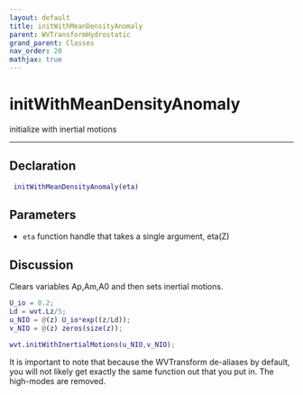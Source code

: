 ```yaml
---
layout: default
title: initWithMeanDensityAnomaly
parent: WVTransformHydrostatic
grand_parent: Classes
nav_order: 20
mathjax: true
---
```


#  initWithMeanDensityAnomaly

initialize with inertial motions


---

## Declaration
```matlab
 initWithMeanDensityAnomaly(eta)
```
## Parameters
+ `eta`  function handle that takes a single argument, eta(Z)

## Discussion

  Clears variables Ap,Am,A0 and then sets inertial motions.
  
  ```matlab
  U_io = 0.2;
  Ld = wvt.Lz/5;
  u_NIO = @(z) U_io*exp((z/Ld));
  v_NIO = @(z) zeros(size(z));
 
  wvt.initWithInertialMotions(u_NIO,v_NIO);
  ```
 
  It is important to note that because the WVTransform
  de-aliases by default, you will not likely get exactly the
  same function out that you put in. The high-modes are
  removed.
 
      
